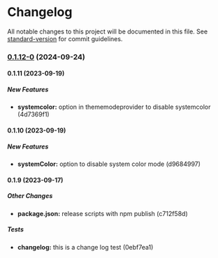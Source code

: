 # Changelog

All notable changes to this project will be documented in this file. See [standard-version](https://github.com/conventional-changelog/standard-version) for commit guidelines.

### [0.1.12-0](https://github.com/joabssilveira/fwork-react-mui-theme-mode-provider/compare/v0.1.11...v0.1.12-0) (2024-09-24)

#### 0.1.11 (2023-09-19)

##### New Features

* **systemcolor:**  option in thememodeprovider to disable systemcolor (4d7369f1)

#### 0.1.10 (2023-09-19)

##### New Features

* **systemColor:**  option to disable system color mode (d9684997)

#### 0.1.9 (2023-09-17)

##### Other Changes

* **package.json:**  release scripts with npm publish (c712f58d)

##### Tests

* **changelog:**  this is a change log test (0ebf7ea1)
